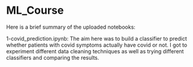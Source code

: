 # ML_Course
Here is a brief summary of the uploaded notebooks: 

1-covid_prediction.ipynb: The aim here was to build a classifier to predict whether patients with covid symptoms actually have covid or not. I got to experiment different data cleaning techniques as well as trying different classifiers and comparing the results. 
